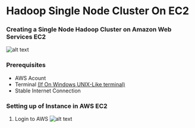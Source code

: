 # Hadoop Single Node Cluster On EC2

### Creating a Single Node Hadoop Cluster on Amazon Web Services EC2

![alt text](https://mapr.com/products/apache-hadoop/assets/hadoop-logo.png "Hadoop Logo")

### Prerequisites
* AWS Acount
* Terminal [(If On Windows UNIX-Like terminal)](https://itsfoss.com/run-linux-commands-in-windows/)
* Stable Internet Connection

### Setting up of Instance in AWS EC2
1. Login to AWS
![alt text](../Images/1.png "AWS Educate Homepage")
